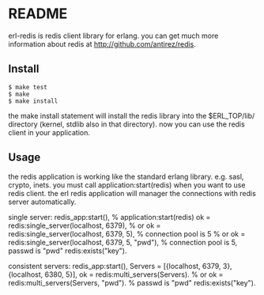 # README
erl-redis is redis client library for erlang.
you can get much more information about redis at http://github.com/antirez/redis.

## Install

    $ make test
    $ make
    $ make install

the make install statement will install the redis library into the 
$ERL_TOP/lib/ directory (kernel, stdlib also in that directory).
now you can use the redis client in your application.

## Usage

the redis application is working like the standard erlang library. e.g. sasl, crypto, inets.
you must call application:start(redis) when you want to use redis client.
the erl redis application will manager the connections with redis server automatically.

single server:
    redis_app:start(), % application:start(redis)
    ok = redis:single_server(localhost, 6379),
    % or ok = redis:single_server(localhost, 6379, 5),  % connection pool is 5 
    % or ok = redis:single_server(localhost, 6379, 5, "pwd"), % connection pool is 5, passwd is "pwd"
    redis:exists("key"). 

consistent servers:
    redis_app:start(),
    Servers = [{localhost, 6379, 3}, {localhost, 6380, 5}],
    ok = redis:multi_servers(Servers).
    % or ok = redis:multi_servers(Servers, "pwd"). % passwd is "pwd"
    redis:exists("key").
